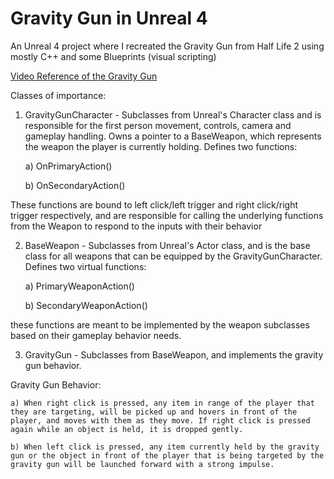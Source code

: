 # Gravity Gun in Unreal 4

An Unreal 4 project where I recreated the Gravity Gun from Half Life 2 using mostly C++ and some Blueprints (visual scripting)

[Video Reference of the Gravity Gun](https://www.youtube.com/watch?v=T-eJRgJVCZs&feature=youtu.be&t=8m50s)

Classes of importance:

1) GravityGunCharacter - Subclasses from Unreal's Character class and is responsible for the first person movement, controls, camera and gameplay handling. Owns a pointer to a BaseWeapon, which represents the weapon the player is currently holding.
Defines two functions:

	a) OnPrimaryAction()

	b) OnSecondaryAction()

These functions are bound to left click/left trigger and right click/right trigger respectively, and are responsible for calling the underlying functions from the Weapon to respond to the inputs with their behavior

2) BaseWeapon - Subclasses from Unreal's Actor class, and is the base class for all weapons that can be equipped by the GravityGunCharacter. 
Defines two virtual functions:

	a) PrimaryWeaponAction()

	b) SecondaryWeaponAction()

these functions are meant to be implemented by the weapon subclasses based on their gameplay behavior needs.

3) GravityGun - Subclasses from BaseWeapon, and implements the gravity gun behavior. 

Gravity Gun Behavior:

	a) When right click is pressed, any item in range of the player that they are targeting, will be picked up and hovers in front of the player, and moves with them as they move. If right click is pressed again while an object is held, it is dropped gently.

	b) When left click is pressed, any item currently held by the gravity gun or the object in front of the player that is being targeted by the gravity gun will be launched forward with a strong impulse.

